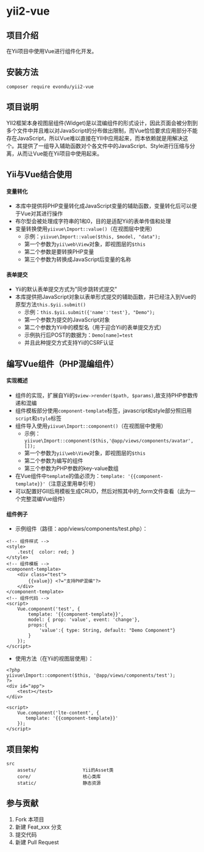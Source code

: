# yii2-vue

## 项目介绍
在Yii项目中使用Vue进行组件化开发。

## 安装方法
`composer require evondu/yii2-vue`

## 项目说明
YII2框架本身视图层组件(Widget)是以混编组件的形式设计，因此页面会被分割到多个文件中并且难以对JavaScript的分布做出限制，而Vue恰恰要求应用部分不能存在JavaScript，所以Vue难以直接在YII中应用起来，而本依赖就是用解决这个。其提供了一组导入辅助函数对个各文件中的JavaScript、Style进行压缩与分离，从而让Vue能在Yii项目中使用起来。

## Yii与Vue结合使用
#### 变量转化
* 本库中提供将PHP变量转化成JavaScript变量的辅助函数，变量转化后可以便于Vue对其进行操作
* 布尔型会被处理成字符串的1和0，目的是适配Yii的表单传值和处理
* 变量转换使用`yiivue\Import::value()`（在视图层中使用）
    * 示例：`yiivue\Import::value($this, $model, "data");`
    * 第一个参数为`yii\web\View`对象，即视图层的`$this`
    * 第二个参数是要转换PHP变量
    * 第三个参数为转换成JavaScript后变量的名称
#### 表单提交
* Yii的默认表单提交方式为"同步跳转式提交"
* 本库提供把JavaScript对象以表单形式提交的辅助函数，并已经注入到Vue的原型方法`this.$yii.submit()`
    * 示例：`this.$yii.submit({'name':'test'}, "Demo");`
    * 第一个参数为提交的JavaScript对象
    * 第二个参数为Yii中的模型名（用于迎合Yii的表单提交方式）
    * 示例执行后POST的数据为：`Demo[name]=test`
    * 并且此种提交方式支持Yii的CSRF认证

## 编写Vue组件（PHP混编组件）
#### 实现概述
* 组件的实现，扩展自Yii的`$view->render($path, $params)`,故支持PHP参数传递和混编
* 组件模板部分使用`component-template`标签，javascript和style部分照旧用`script`和`style`标签
* 组件导入使用`yiivue\Import::component()`（在视图层中使用）
    * 示例：`yiivue\Import::component($this,'@app/views/components/avatar',[]);`
    * 第一个参数为`yii\web\View`对象，即视图层的`$this`
    * 第二个参数为编写的组件
    * 第三个参数为PHP参数的key-value数组
* 在Vue组件中`template`的值必须为：`template: '{{component-template}}'`（注意这里用单引号）
* 可以配置好GII后用模板生成CRUD，然后对照其中的_form文件查看（此为一个完整混编Vue组件）

#### 组件例子
* 示例组件（路径：app/views/components/test.php）：
```
<!-- 组件样式 -->
<style>
    .test{  color: red; }
</style>
<!-- 组件模板 -->
<component-template>
    <div class="test">
        {{value}} <?="支持PHP混编"?>
    </div>
</component-template>
<!-- 组件代码 -->
<script>
    Vue.component('test', {
        template: '{{component-template}}',
        model: { prop: 'value', event: 'change'},
        props:{
            'value':{ type: String, default: "Demo Component"}
        }
    });
</script>
```
* 使用方法（在Yii的视图层使用）：
 ```
 <?php
 yiivue\Import::component($this, '@app/views/components/test');
 ?>
 <div id="app">
     <test></test>
 </div>
 
 <script>
     Vue.component('lte-content', {
        template: '{{component-template}}'
     });
 </script>
 ```

## 项目架构
```
src
    assets/                 Yii的Asset类
    core/                   核心类库
    static/                 静态资源
```

## 参与贡献
1. Fork 本项目
2. 新建 Feat_xxx 分支
3. 提交代码
4. 新建 Pull Request